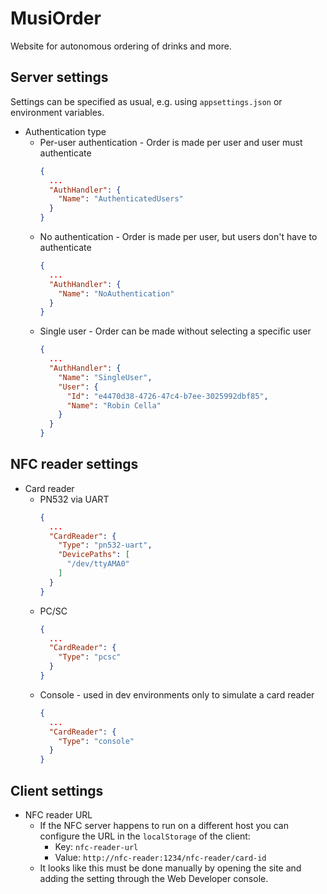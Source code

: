 # MusiOrder

Website for autonomous ordering of drinks and more.

## Server settings

Settings can be specified as usual, e.g. using `appsettings.json` or environment variables.

* Authentication type
    * Per-user authentication - Order is made per user and user must authenticate
        ```json
        {
          ...
          "AuthHandler": {
            "Name": "AuthenticatedUsers"
          }
        }
    * No authentication - Order is made per user, but users don't have to authenticate
        ```json
        {
          ...
          "AuthHandler": {
            "Name": "NoAuthentication"
          }
        }
    * Single user - Order can be made without selecting a specific user
        ```json
        {
          ...
          "AuthHandler": {
            "Name": "SingleUser",
            "User": {
              "Id": "e4470d38-4726-47c4-b7ee-3025992dbf85",
              "Name": "Robin Cella"
            }
          }
        }
        ```

## NFC reader settings

* Card reader
    * PN532 via UART
        ```json
        {
          ...
          "CardReader": {
            "Type": "pn532-uart",
            "DevicePaths": [
              "/dev/ttyAMA0"
            ]
          }
        }
    * PC/SC
        ```json
        {
          ...
          "CardReader": {
            "Type": "pcsc"
          }
        }
    * Console - used in dev environments only to simulate a card reader
        ```json
        {
          ...
          "CardReader": {
            "Type": "console"
          }
        }

## Client settings

* NFC reader URL
  * If the NFC server happens to run on a different host you can configure the URL in the `localStorage` of the client:
    * Key: `nfc-reader-url`
    * Value: `http://nfc-reader:1234/nfc-reader/card-id`
  * It looks like this must be done manually by opening the site and adding the setting through the Web Developer console.